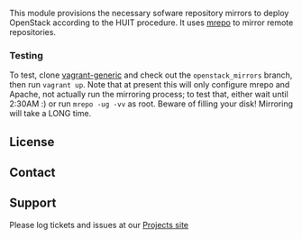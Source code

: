 This module provisions the necessary sofware repository mirrors to deploy OpenStack according to the HUIT procedure.  It uses [mrepo](http://dag.wiee.rs/home-made/mrepo/) to mirror remote repositories.

### Testing

To test, clone [vagrant-generic](https://github.com/huit/vagrant-generic) and check out the `openstack_mirrors` branch, then run `vagrant up`.  Note that at present this will only configure mrepo and Apache, not actually run the mirroring process; to test that, either wait until 2:30AM :) or run `mrepo -ug -vv` as root.  Beware of filling your disk!  Mirroring will take a LONG time.

License
-------


Contact
-------


Support
-------

Please log tickets and issues at our [Projects site](http://projects.example.com)
